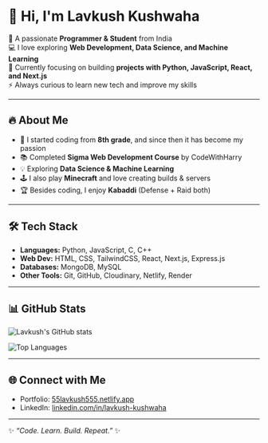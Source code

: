 # 👋 Hi, I'm Lavkush Kushwaha  

🚀 A passionate **Programmer & Student** from India  
💻 I love exploring **Web Development, Data Science, and Machine Learning**  
🎯 Currently focusing on building **projects with Python, JavaScript, React, and Next.js**  
⚡ Always curious to learn new tech and improve my skills  

---

## 🔥 About Me
- 🌱 I started coding from **8th grade**, and since then it has become my passion  
- 📚 Completed **Sigma Web Development Course** by CodeWithHarry  
- 💡 Exploring **Data Science & Machine Learning**  
- 🕹️ I also play **Minecraft** and love creating builds & servers  
- 🏆 Besides coding, I enjoy **Kabaddi** (Defense + Raid both)  

---

## 🛠️ Tech Stack
- **Languages:** Python, JavaScript, C, C++  
- **Web Dev:** HTML, CSS, TailwindCSS, React, Next.js, Express.js  
- **Databases:** MongoDB, MySQL  
- **Other Tools:** Git, GitHub, Cloudinary, Netlify, Render  

---

## 📊 GitHub Stats
![Lavkush's GitHub stats](https://github-readme-stats.vercel.app/api?username=55lavkush555&show_icons=true&theme=tokyonight)  

![Top Languages](https://github-readme-stats.vercel.app/api/top-langs/?username=55lavkush555&layout=compact&theme=tokyonight)  

---

## 🌐 Connect with Me
- Portfolio: [55lavkush555.netlify.app](https://55lavkush555.netlify.app)  
- LinkedIn: [linkedin.com/in/lavkush-kushwaha](https://www.linkedin.com/in/lavkush-kushwaha-205850340/)  

---

✨ _“Code. Learn. Build. Repeat.”_ ✨
